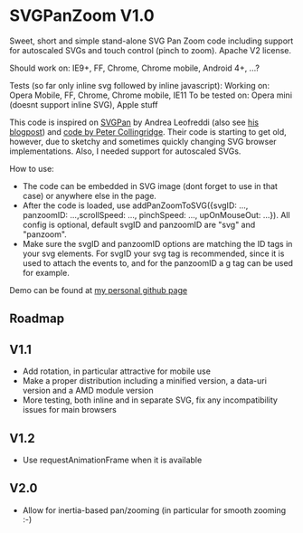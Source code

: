 SVGPanZoom V1.0
==========

Sweet, short and simple stand-alone SVG Pan Zoom code including support for autoscaled SVGs and touch control (pinch to zoom). Apache V2 license. 

Should work on: IE9+, FF, Chrome, Chrome mobile, Android 4+, ...? 

Tests (so far only inline svg followed by inline javascript):
Working on: Opera Mobile, FF, Chrome, Chrome mobile, IE11
To be tested on: Opera mini (doesnt support inline SVG), Apple stuff

This code is inspired on [SVGPan](https://code.google.com/p/svgpan/) by Andrea Leofreddi (also see [his blogpost](http://www.cyberz.org/blog/2009/12/08/svgpan-a-javascript-svg-panzoomdrag-library/)) and [code by Peter Collingridge](http://www.petercollingridge.co.uk/interactive-svg-components/pan-and-zoom-control). Their code is starting to get old, however, due to sketchy and sometimes quickly changing SVG browser implementations. Also, I needed support for autoscaled SVGs. 


How to use:
 * The code can be embedded in SVG image (dont forget to use <![CDATA[ ... ]]> in that case) or anywhere else in the page. 
 * After the code is loaded, use addPanZoomToSVG({svgID: ..., panzoomID: ...,scrollSpeed: ..., pinchSpeed: ..., upOnMouseOut: ...}). All config is optional, default svgID and panzoomID are "svg" and "panzoom". 
 * Make sure the svgID and panzoomID options are matching the ID tags in your svg elements. For svgID your svg tag is recommended, since it is used to attach the events to, and for the panzoomID a g tag can be used for example.

Demo can be found at [my personal github page](http://remcotukker.github.io/SVGPanZoom/)

## Roadmap

## V1.1

* Add rotation, in particular attractive for mobile use
* Make a proper distribution including a minified version, a data-uri version and a AMD module version
* More testing, both inline and in separate SVG, fix any incompatibility issues for main browsers

## V1.2

* Use requestAnimationFrame when it is available

## V2.0

* Allow for inertia-based pan/zooming (in particular for smooth zooming :-)

